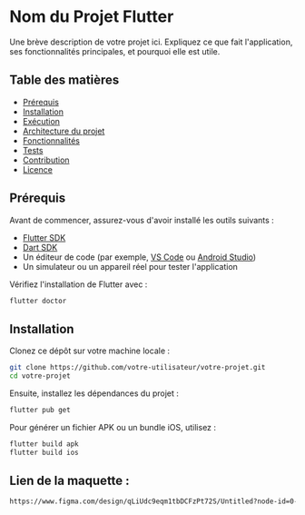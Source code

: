 # Nom du Projet Flutter

Une brève description de votre projet ici. Expliquez ce que fait l'application, ses fonctionnalités principales, et pourquoi elle est utile.

## Table des matières

- [Prérequis](#prérequis)
- [Installation](#installation)
- [Exécution](#exécution)
- [Architecture du projet](#architecture-du-projet)
- [Fonctionnalités](#fonctionnalités)
- [Tests](#tests)
- [Contribution](#contribution)
- [Licence](#licence)

## Prérequis

Avant de commencer, assurez-vous d'avoir installé les outils suivants :

- [Flutter SDK](https://flutter.dev/docs/get-started/install)
- [Dart SDK](https://dart.dev/get-dart)
- Un éditeur de code (par exemple, [VS Code](https://code.visualstudio.com/) ou [Android Studio](https://developer.android.com/studio))
- Un simulateur ou un appareil réel pour tester l'application

Vérifiez l'installation de Flutter avec :

```bash
flutter doctor
```

## Installation

Clonez ce dépôt sur votre machine locale :

```bash
git clone https://github.com/votre-utilisateur/votre-projet.git
cd votre-projet
```

Ensuite, installez les dépendances du projet :

```bash
flutter pub get
```

Pour générer un fichier APK ou un bundle iOS, utilisez :

```bash
flutter build apk
flutter build ios
```

## Lien de la maquette :

```bash
https://www.figma.com/design/qLiUdc9eqm1tbDCFzPt72S/Untitled?node-id=0-1&t=GLvaYtLPjfWDFD2c-1
```